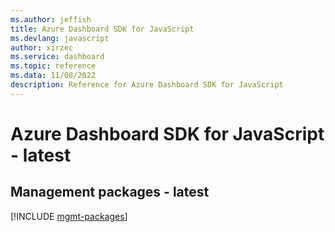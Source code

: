 ```yaml
---
ms.author: jeffish
title: Azure Dashboard SDK for JavaScript
ms.devlang: javascript
author: xirzec
ms.service: dashboard
ms.topic: reference
ms.data: 11/08/2022
description: Reference for Azure Dashboard SDK for JavaScript
---
```

# Azure Dashboard SDK for JavaScript - latest

## Management packages - latest
[!INCLUDE [mgmt-packages](dashboard-mgmt-index.md)]